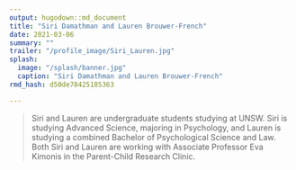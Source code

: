 ```yaml
---
output: hugodown::md_document
title: "Siri Damathman and Lauren Brouwer-French"
date: 2021-03-06
summary: ""
trailer: "/profile_image/Siri_Lauren.jpg"
splash:
  image: "/splash/banner.jpg"
  caption: "Siri Damathman and Lauren Brouwer-French"
rmd_hash: d50de78425185363

---
```


> Siri and Lauren are undergraduate students studying at UNSW. Siri is studying Advanced Science, majoring in Psychology, and Lauren is studying a combined Bachelor of Psychological Science and Law. Both Siri and Lauren are working with Associate Professor Eva Kimonis in the Parent-Child Research Clinic.

